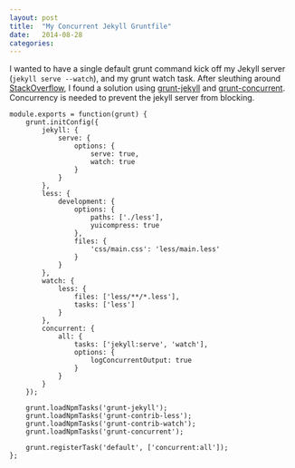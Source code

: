 ```yaml
---
layout: post
title:  "My Concurrent Jekyll Gruntfile"
date:   2014-08-28
categories:
---
```


I wanted to have a single default grunt command kick off my Jekyll server (<code class="language-*">jekyll serve --watch</code>), and my grunt watch task. After sleuthing around [StackOverflow](http://stackoverflow.com/questions/17849018/grunt-watch-command-never-runs-when-including-other-tasks-in-registertask-metho/17855350#17855350), I found a solution using [grunt-jekyll](https://github.com/dannygarcia/grunt-jekyll) and [grunt-concurrent](https://github.com/sindresorhus/grunt-concurrent). Concurrency is needed to prevent the jekyll server from blocking.

<pre class="language-javascript"><code class="language-javascript">module.exports = function(grunt) {
    grunt.initConfig({
        jekyll: {
            serve: {
                options: {
                    serve: true,
                    watch: true
                }
            }
        },
        less: {
            development: {
                options: {
                    paths: ['./less'],
                    yuicompress: true
                },
                files: {
                    'css/main.css': 'less/main.less'
                }
            }
        },
        watch: {
            less: {
                files: ['less/**/*.less'],
                tasks: ['less']
            }
        },
        concurrent: {
            all: {
                tasks: ['jekyll:serve', 'watch'],
                options: {
                    logConcurrentOutput: true
                }
            }
        }
    });

    grunt.loadNpmTasks('grunt-jekyll');
    grunt.loadNpmTasks('grunt-contrib-less');
    grunt.loadNpmTasks('grunt-contrib-watch');
    grunt.loadNpmTasks('grunt-concurrent');

    grunt.registerTask('default', ['concurrent:all']);
};
</code></pre>